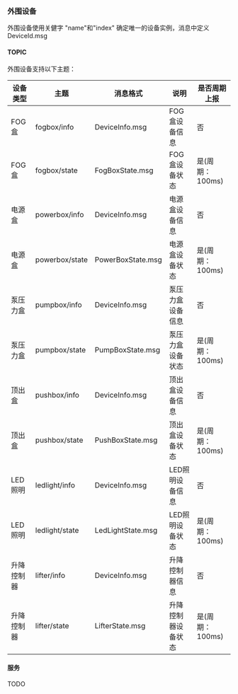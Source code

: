 
### 外围设备

外围设备使用关健字 "name"和"index" 确定唯一的设备实例，消息中定义DeviceId.msg

#### TOPIC

外围设备支持以下主题：

| 设备类型 | 主题  |  消息格式  | 说明 | 是否周期上报  |
| -- | -- | -- | -- |  -- | 
|  FOG盒 | fogbox/info  | DeviceInfo.msg  | FOG盒设备信息  |  否 | 
|  FOG盒 | fogbox/state  | FogBoxState.msg  | FOG盒设备状态  |  是(周期：100ms) | 
|  电源盒 | powerbox/info  | DeviceInfo.msg  | 电源盒设备信息  |  否 | 
|  电源盒 | powerbox/state  | PowerBoxState.msg  | 电源盒设备状态  |  是(周期：100ms) | 
|  泵压力盒 | pumpbox/info  | DeviceInfo.msg  | 泵压力盒设备信息  |  否 | 
|  泵压力盒 | pumpbox/state  | PumpBoxState.msg  | 泵压力盒设备状态  |  是(周期：100ms) | 
|  顶出盒 | pushbox/info  | DeviceInfo.msg  | 顶出盒设备信息  |  否 | 
|  顶出盒 | pushbox/state  | PushBoxState.msg  | 顶出盒设备状态  |  是(周期：100ms) | 
|  LED照明 | ledlight/info  | DeviceInfo.msg  | LED照明设备信息  |  否 | 
|  LED照明 | ledlight/state  | LedLightState.msg  | LED照明设备状态  |  是(周期：100ms) | 
|  升降控制器 | lifter/info  | DeviceInfo.msg  | 升降控制器信息  |  否 | 
|  升降控制器 | lifter/state  | LifterState.msg  | 升降控制器设备状态  |  是(周期：100ms) | 


#### 服务

TODO

